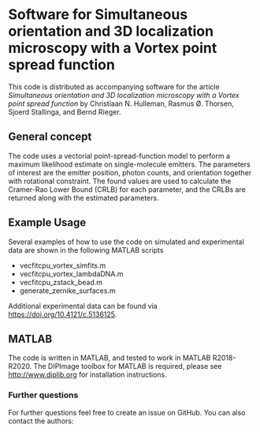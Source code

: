 # Software for Simultaneous orientation and 3D localization microscopy with a Vortex point spread function

This code is distributed as accompanying software for the article *Simultaneous orientation and 3D localization microscopy with a Vortex point spread function* by Christiaan N. Hulleman, Rasmus Ø. Thorsen, Sjoerd Stallinga, and Bernd Rieger.

## General concept

The code uses a vectorial point-spread-function model to perform a maximum likelihood estimate on single-molecule emitters. The parameters of interest are the emitter position, photon counts, and orientation together with rotational constraint. The found values are used to calculate the Cramer-Rao Lower Bound (CRLB) for each parameter, and the CRLBs are returned along with the estimated parameters.

## Example Usage
Several examples of how to use the code on simulated and experimental data are shown in the following MATLAB scripts

- vecfitcpu_vortex_simfits.m
- vecfitcpu_vortex_lambdaDNA.m
- vecfitcpu_zstack_bead.m
- generate_zernike_surfaces.m

Additional experimental data can be found via https://doi.org/10.4121/c.5136125.

## MATLAB
The code is written in MATLAB, and tested to work in MATLAB R2018-R2020. The DIPImage toolbox for MATLAB is required, please see http://www.diplib.org for installation instructions.


### Further questions
For further questions feel free to create an issue on GitHub. You can also contact the authors:
